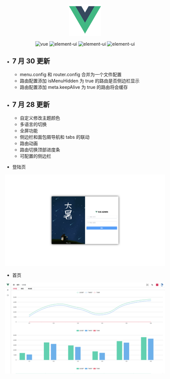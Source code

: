 <p align="center">
  <img width="100" src="./src/assets/logo.png">
</p>

<p align="center">
    <img src="https://img.shields.io/badge/vue-2.6.10-brightgreen.svg" alt="vue">
    <img src="https://img.shields.io/badge/element--ui-2.10.1-brightgreen.svg" alt="element-ui">
    <img src="https://img.shields.io/badge/vue--cli-3.0-brightgreen.svg" alt="element-ui">
    <img src="https://img.shields.io/badge/vue--i18n-8.12.0-brightgreen.svg" alt="element-ui">
</p>

- ## 7 月 30 更新

  - menu.config 和 router.config 合并为一个文件配置
  - 路由配置添加 isMenuHidden 为 true 的路由是否侧边栏显示
  - 路由配置添加 meta.keepAlive 为 true 的路由将会缓存

- ## 7 月 28 更新

  - 自定义修改主题颜色
  - 多语言的切换
  - 全屏功能
  - 侧边栏和面包屑导航和 tabs 的联动
  - 路由动画
  - 路由切换顶部进度条
  - 可配置的侧边栏

- 登陆页

![登陆页](src/assets/readme/WX20190728-105113@2x.png)

- 首页

![首页](src/assets/readme/WX20190730-232935@2x.png)
